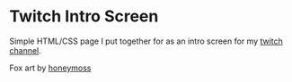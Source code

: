 # Twitch Intro Screen

Simple HTML/CSS page I put together for as an intro screen for my [twitch channel](https://twitch.tv/buttplugio).

Fox art by [honeymoss](https://x.com/honeymoss_)